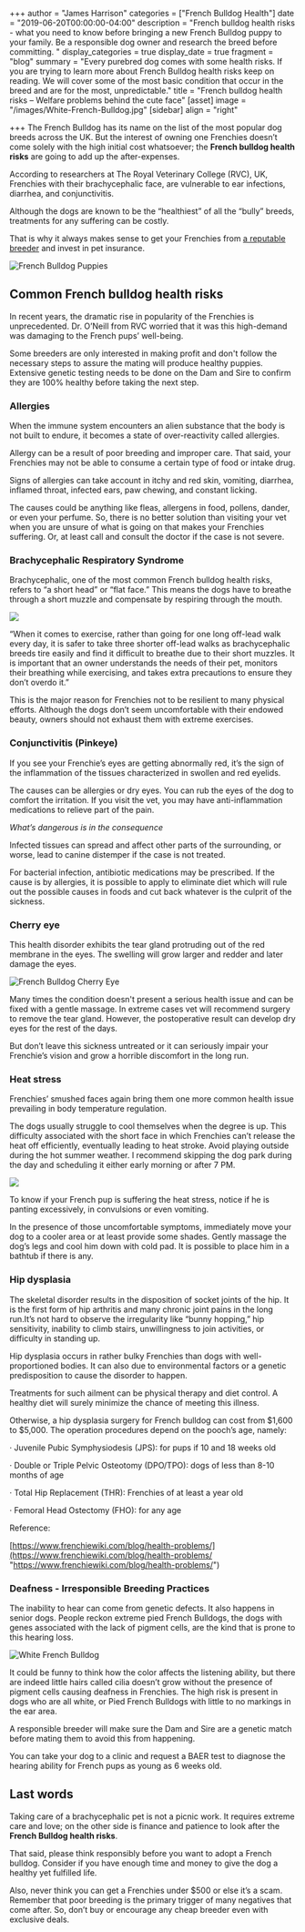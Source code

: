 +++
author = "James Harrison"
categories = ["French Bulldog Health"]
date = "2019-06-20T00:00:00-04:00"
description = "French bulldog health risks - what you need to know before bringing a new French Bulldog puppy to your family. Be a responsible dog owner and research the breed before committing. "
display_categories = true
display_date = true
fragment = "blog"
summary = "Every purebred dog comes with some health risks. If you are trying to learn more about French Bulldog health risks keep on reading. We will cover some of the most basic condition that occur in the breed and are for the most, unpredictable."
title = "French bulldog health risks – Welfare problems behind the cute face"
[asset]
image = "/images/White-French-Bulldog.jpg"
[sidebar]
align = "right"

+++
The French Bulldog has its name on the list of the most popular dog breeds across the UK. But the interest of owning one Frenchies doesn’t come solely with the high initial cost whatsoever; the **French bulldog health risks** are going to add up the after-expenses.

According to researchers at The Royal Veterinary College (RVC), UK, Frenchies with their brachycephalic face, are vulnerable to ear infections, diarrhea, and conjunctivitis.

Although the dogs are known to be the “healthiest” of all the “bully” breeds, treatments for any suffering can be costly.

That is why it always makes sense to get your Frenchies from [a reputable breeder](www.ethicalfrenchie.com) and invest in pet insurance.

![French Bulldog Puppies](/images/French-bulldog-puppies.jpg "French-bulldog-puppies")

## Common French bulldog health risks

In recent years, the dramatic rise in popularity of the Frenchies is unprecedented. Dr. O’Neill from RVC worried that it was this high-demand was damaging to the French pups’ well-being.

Some breeders are only interested in making profit and don't follow the necessary steps to assure the mating will produce healthy puppies. Extensive genetic testing needs to be done on the Dam and Sire to confirm they are 100% healthy before taking the next step.

### Allergies

When the immune system encounters an alien substance that the body is not built to endure, it becomes a state of over-reactivity called allergies.

Allergy can be a result of poor breeding and improper care. That said, your Frenchies may not be able to consume a certain type of food or intake drug.

Signs of allergies can take account in itchy and red skin, vomiting, diarrhea, inflamed throat, infected ears, paw chewing, and constant licking.

The causes could be anything like fleas, allergens in food, pollens, dander, or even your perfume. So, there is no better solution than visiting your vet when you are unsure of what is going on that makes your Frenchies suffering. Or, at least call and consult the doctor if the case is not severe.

### Brachycephalic Respiratory Syndrome

Brachycephalic, one of the most common French bulldog health risks, refers to “a short head” or “flat face.” This means the dogs have to breathe through a short muzzle and compensate by respiring through the mouth.

![](/images/French-bulldog-flat-face.jpg)

“When it comes to exercise, rather than going for one long off-lead walk every day, it is safer to take three shorter off-lead walks as brachycephalic breeds tire easily and find it difficult to breathe due to their short muzzles. It is important that an owner understands the needs of their pet, monitors their breathing while exercising, and takes extra precautions to ensure they don’t overdo it.”

This is the major reason for Frenchies not to be resilient to many physical efforts. Although the dogs don’t seem uncomfortable with their endowed beauty, owners should not exhaust them with extreme exercises.

### Conjunctivitis (Pinkeye)

If you see your Frenchie’s eyes are getting abnormally red, it’s the sign of the inflammation of the tissues characterized in swollen and red eyelids.

The causes can be allergies or dry eyes. You can rub the eyes of the dog to comfort the irritation. If you visit the vet, you may have anti-inflammation medications to relieve part of the pain.

_What’s dangerous is in the consequence_

Infected tissues can spread and affect other parts of the surrounding, or worse, lead to canine distemper if the case is not treated.

For bacterial infection, antibiotic medications may be prescribed. If the cause is by allergies, it is possible to apply to eliminate diet which will rule out the possible causes in foods and cut back whatever is the culprit of the sickness.

### Cherry eye

This health disorder exhibits the tear gland protruding out of the red membrane in the eyes. The swelling will grow larger and redder and later damage the eyes.

![French Bulldog Cherry Eye](/images/French-bulldog-cherry-eye.jpg "French-bulldog-cherry-eye")

Many times the condition doesn't present a serious health issue and can be fixed with a gentle massage. In extreme cases vet will recommend surgery to remove the tear gland. However, the postoperative result can develop dry eyes for the rest of the days.

But don’t leave this sickness untreated or it can seriously impair your Frenchie’s vision and grow a horrible discomfort in the long run.

### Heat stress

Frenchies’ smushed faces again bring them one more common health issue prevailing in body temperature regulation.

The dogs usually struggle to cool themselves when the degree is up. This difficulty associated with the short face in which Frenchies can’t release the heat off efficiently, eventually leading to heat stroke. Avoid playing outside during the hot summer weather. I recommend skipping the dog park during the day and scheduling it either early morning or after 7 PM.

![](/images/French-bulldog-excercise.jpg)

To know if your French pup is suffering the heat stress, notice if he is panting excessively, in convulsions or even vomiting.

In the presence of those uncomfortable symptoms, immediately move your dog to a cooler area or at least provide some shades. Gently massage the dog’s legs and cool him down with cold pad. It is possible to place him in a bathtub if there is any.

### Hip dysplasia

The skeletal disorder results in the disposition of socket joints of the hip. It is the first form of hip arthritis and many chronic joint pains in the long run.It’s not hard to observe the irregularity like “bunny hopping,” hip sensitivity, inability to climb stairs, unwillingness to join activities, or difficulty in standing up.

Hip dysplasia occurs in rather bulky Frenchies than dogs with well-proportioned bodies. It can also due to environmental factors or a genetic predisposition to cause the disorder to happen.

Treatments for such ailment can be physical therapy and diet control. A healthy diet will surely minimize the chance of meeting this illness.

Otherwise, a hip dysplasia surgery for French bulldog can cost from $1,600 to $5,000. The operation procedures depend on the pooch’s age, namely:

· Juvenile Pubic Symphysiodesis (JPS): for pups if 10 and 18 weeks old

· Double or Triple Pelvic Osteotomy (DPO/TPO): dogs of less than 8-10 months of age

· Total Hip Replacement (THR): Frenchies of at least a year old

· Femoral Head Ostectomy (FHO): for any age

Reference:

[https://www.frenchiewiki.com/blog/health-problems/](https://www.frenchiewiki.com/blog/health-problems/ "https://www.frenchiewiki.com/blog/health-problems/")

### Deafness - Irresponsible Breeding Practices

The inability to hear can come from genetic defects. It also happens in senior dogs. People reckon extreme pied French Bulldogs, the dogs with genes associated with the lack of pigment cells, are the kind that is prone to this hearing loss.

![White French Bulldog](/images/White-French-Bulldog.jpg "White-french-bulldog")

It could be funny to think how the color affects the listening ability, but there are indeed little hairs called cilia doesn’t grow without the presence of pigment cells causing deafness in Frenchies. The high risk is present in dogs who are all white, or Pied French Bulldogs with little to no markings in the ear area.

A responsible breeder will make sure the Dam and Sire are a genetic match before mating them to avoid this from happening.

You can take your dog to a clinic and request a BAER test to diagnose the hearing ability for French pups as young as 6 weeks old.

## Last words

Taking care of a brachycephalic pet is not a picnic work. It requires extreme care and love; on the other side is finance and patience to look after the **French Bulldog health risks**.

That said, please think responsibly before you want to adopt a French bulldog. Consider if you have enough time and money to give the dog a healthy yet fulfilled life.

Also, never think you can get a Frenchies under $500 or else it’s a scam. Remember that poor breeding is the primary trigger of many negatives that come after. So, don’t buy or encourage any cheap breeder even with exclusive deals.